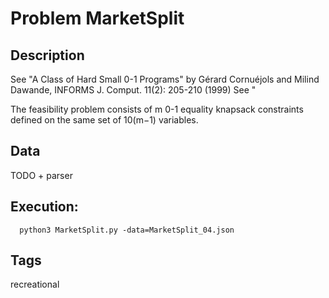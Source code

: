 # Problem MarketSplit
## Description
See "A Class of Hard Small 0-1 Programs" by Gérard Cornuéjols and Milind Dawande, INFORMS J. Comput. 11(2): 205-210 (1999)
See "

The feasibility problem consists of m 0-1 equality knapsack constraints defined on the same set of 10(m−1) variables.


## Data
TODO + parser


## Execution:
```
  python3 MarketSplit.py -data=MarketSplit_04.json
```

## Tags
  recreational
